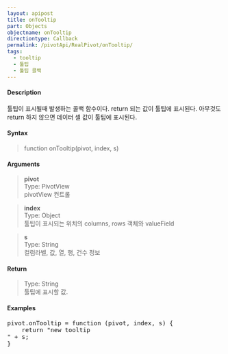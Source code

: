 ```yaml
---
layout: apipost
title: onTooltip
part: Objects
objectname: onTooltip
directiontype: Callback
permalink: /pivotApi/RealPivot/onTooltip/
tags:
  - tooltip
  - 툴팁
  - 툴팁 콜백  
---
```



#### Description

 툴팁이 표시될때 발생하는 콜백 함수이다. return 되는 값이 툴팁에 표시된다. 아무것도 return 하지 않으면 데이터 셀 값이 툴팁에 표시된다.          

#### Syntax

> function onTooltip(pivot, index, s)

#### Arguments

> **pivot**   
> Type: PivotView      
> pivotView 컨트롤     

> **index**   
> Type: Object   
> 툴팁이 표시되는 위치의 columns, rows 객체와 valueField     

> **s**   
> Type: String    
> 컬럼라벨, 값, 열, 행, 건수 정보    

#### Return

> Type: String  
> 툴팁에 표시할 값.    

#### Examples 

<pre class="prettyprint">
pivot.onTooltip = function (pivot, index, s) {
    return "new tooltip<br/>" + s; 
}
</pre>

